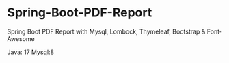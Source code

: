 # Spring-Boot-PDF-Report
Spring Boot PDF Report with Mysql, Lombock, Thymeleaf, Bootstrap & Font-Awesome

Java: 17
Mysql:8
